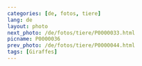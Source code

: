 ```yaml
---
categories: [de, fotos, tiere]
lang: de
layout: photo
next_photo: /de/fotos/tiere/P0000033.html
picname: P0000036
prev_photo: /de/fotos/tiere/P0000044.html
tags: [Giraffes]
---
```

